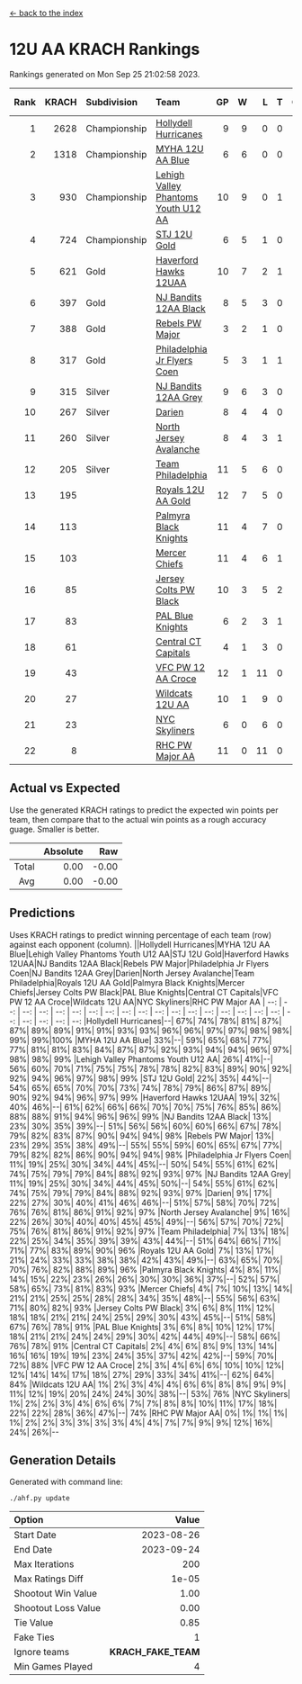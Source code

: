 [<- back to the index](readme.md)
# 12U AA KRACH Rankings
Rankings generated on Mon Sep 25 21:02:58 2023.

Rank|KRACH|Subdivision|Team|GP|W|L|T|OTW|OTL|SoS|Exp Wins|Win Diff
---:|---:|:---|:---|---:|---:|---:|---:|---:|---:|---:|---:|---:
1|2628|Championship|[Hollydell Hurricanes](https://gamesheetstats.com/seasons/3659/teams/141133/schedule)|9|9|0|0|2|0|238|9.8|-0.0
2|1318|Championship|[MYHA 12U AA Blue](https://gamesheetstats.com/seasons/3659/teams/141123/schedule)|6|6|0|0|1|0|169|6.9|0.0
3|930|Championship|[Lehigh Valley Phantoms Youth U12 AA](https://gamesheetstats.com/seasons/3659/teams/141129/schedule)|10|9|0|1|0|0|152|10.7|0.0
4|724|Championship|[STJ 12U Gold](https://gamesheetstats.com/seasons/3659/teams/141122/schedule)|6|5|1|0|1|0|277|5.9|0.0
5|621|Gold|[Haverford Hawks 12UAA](https://gamesheetstats.com/seasons/3659/teams/141127/schedule)|10|7|2|1|0|2|476|8.7|-0.0
6|397|Gold|[NJ Bandits 12AA Black](https://gamesheetstats.com/seasons/3659/teams/141126/schedule)|8|5|3|0|0|1|623|5.9|0.0
7|388|Gold|[Rebels PW Major](https://gamesheetstats.com/seasons/3659/teams/141138/schedule)|3|2|1|0|0|0|263|2.9|0.0
8|317|Gold|[Philadelphia Jr Flyers Coen](https://gamesheetstats.com/seasons/3659/teams/141143/schedule)|5|3|1|1|0|0|205|4.7|0.0
9|315|Silver|[NJ Bandits 12AA Grey](https://gamesheetstats.com/seasons/3659/teams/141134/schedule)|9|6|3|0|1|0|458|6.9|0.0
10|267|Silver|[Darien](https://gamesheetstats.com/seasons/3659/teams/141125/schedule)|8|4|4|0|1|1|410|4.9|0.0
11|260|Silver|[North Jersey Avalanche](https://gamesheetstats.com/seasons/3659/teams/141137/schedule)|8|4|3|1|0|2|499|5.7|0.0
12|205|Silver|[Team Philadelphia](https://gamesheetstats.com/seasons/3659/teams/141128/schedule)|11|5|6|0|1|0|542|5.9|0.0
13|195||[Royals 12U AA Gold](https://gamesheetstats.com/seasons/3659/teams/141142/schedule)|12|7|5|0|0|0|375|7.9|0.0
14|113||[Palmyra Black Knights](https://gamesheetstats.com/seasons/3659/teams/141130/schedule)|11|4|7|0|1|0|631|4.9|0.0
15|103||[Mercer Chiefs](https://gamesheetstats.com/seasons/3659/teams/141135/schedule)|11|4|6|1|0|0|235|5.7|0.0
16|85||[Jersey Colts PW Black](https://gamesheetstats.com/seasons/3659/teams/141141/schedule)|10|3|5|2|0|0|252|5.6|0.0
17|83||[PAL Blue Knights](https://gamesheetstats.com/seasons/3659/teams/141139/schedule)|6|2|3|1|0|0|140|3.7|0.0
18|61||[Central CT Capitals](https://gamesheetstats.com/seasons/3659/teams/141124/schedule)|4|1|3|0|0|1|390|1.9|0.0
19|43||[VFC PW 12 AA Croce](https://gamesheetstats.com/seasons/3659/teams/141131/schedule)|12|1|11|0|0|1|569|1.9|0.0
20|27||[Wildcats 12U AA](https://gamesheetstats.com/seasons/3659/teams/141136/schedule)|10|1|9|0|0|0|569|1.9|0.0
21|23||[NYC Skyliners](https://gamesheetstats.com/seasons/3659/teams/141144/schedule)|6|0|6|0|0|0|348|0.9|0.0
22|8||[RHC PW Major AA](https://gamesheetstats.com/seasons/3659/teams/141132/schedule)|11|0|11|0|0|0|234|0.9|0.0

## Actual vs Expected
Use the generated KRACH ratings to predict the expected win points per team, then compare that to the actual win points as a rough accuracy guage. Smaller is better.

||Absolute|Raw
|---:|---:|---:
|Total|0.00|-0.00
|Avg|0.00|-0.00

## Predictions
Uses KRACH ratings to predict winning percentage of each team (row) against each opponent (column).
||Hollydell Hurricanes|MYHA 12U AA Blue|Lehigh Valley Phantoms Youth U12 AA|STJ 12U Gold|Haverford Hawks 12UAA|NJ Bandits 12AA Black|Rebels PW Major|Philadelphia Jr Flyers Coen|NJ Bandits 12AA Grey|Darien|North Jersey Avalanche|Team Philadelphia|Royals 12U AA Gold|Palmyra Black Knights|Mercer Chiefs|Jersey Colts PW Black|PAL Blue Knights|Central CT Capitals|VFC PW 12 AA Croce|Wildcats 12U AA|NYC Skyliners|RHC PW Major AA
| --: | --: | --: | --: | --: | --: | --: | --: | --: | --: | --: | --: | --: | --: | --: | --: | --: | --: | --: | --: | --: | --: | --: 
|Hollydell Hurricanes|--| 67%| 74%| 78%| 81%| 87%| 87%| 89%| 89%| 91%| 91%| 93%| 93%| 96%| 96%| 97%| 97%| 98%| 98%| 99%| 99%|100%
|MYHA 12U AA Blue| 33%|--| 59%| 65%| 68%| 77%| 77%| 81%| 81%| 83%| 84%| 87%| 87%| 92%| 93%| 94%| 94%| 96%| 97%| 98%| 98%| 99%
|Lehigh Valley Phantoms Youth U12 AA| 26%| 41%|--| 56%| 60%| 70%| 71%| 75%| 75%| 78%| 78%| 82%| 83%| 89%| 90%| 92%| 92%| 94%| 96%| 97%| 98%| 99%
|STJ 12U Gold| 22%| 35%| 44%|--| 54%| 65%| 65%| 70%| 70%| 73%| 74%| 78%| 79%| 86%| 87%| 89%| 90%| 92%| 94%| 96%| 97%| 99%
|Haverford Hawks 12UAA| 19%| 32%| 40%| 46%|--| 61%| 62%| 66%| 66%| 70%| 70%| 75%| 76%| 85%| 86%| 88%| 88%| 91%| 94%| 96%| 96%| 99%
|NJ Bandits 12AA Black| 13%| 23%| 30%| 35%| 39%|--| 51%| 56%| 56%| 60%| 60%| 66%| 67%| 78%| 79%| 82%| 83%| 87%| 90%| 94%| 94%| 98%
|Rebels PW Major| 13%| 23%| 29%| 35%| 38%| 49%|--| 55%| 55%| 59%| 60%| 65%| 67%| 77%| 79%| 82%| 82%| 86%| 90%| 94%| 94%| 98%
|Philadelphia Jr Flyers Coen| 11%| 19%| 25%| 30%| 34%| 44%| 45%|--| 50%| 54%| 55%| 61%| 62%| 74%| 75%| 79%| 79%| 84%| 88%| 92%| 93%| 97%
|NJ Bandits 12AA Grey| 11%| 19%| 25%| 30%| 34%| 44%| 45%| 50%|--| 54%| 55%| 61%| 62%| 74%| 75%| 79%| 79%| 84%| 88%| 92%| 93%| 97%
|Darien|  9%| 17%| 22%| 27%| 30%| 40%| 41%| 46%| 46%|--| 51%| 57%| 58%| 70%| 72%| 76%| 76%| 81%| 86%| 91%| 92%| 97%
|North Jersey Avalanche|  9%| 16%| 22%| 26%| 30%| 40%| 40%| 45%| 45%| 49%|--| 56%| 57%| 70%| 72%| 75%| 76%| 81%| 86%| 91%| 92%| 97%
|Team Philadelphia|  7%| 13%| 18%| 22%| 25%| 34%| 35%| 39%| 39%| 43%| 44%|--| 51%| 64%| 66%| 71%| 71%| 77%| 83%| 89%| 90%| 96%
|Royals 12U AA Gold|  7%| 13%| 17%| 21%| 24%| 33%| 33%| 38%| 38%| 42%| 43%| 49%|--| 63%| 65%| 70%| 70%| 76%| 82%| 88%| 89%| 96%
|Palmyra Black Knights|  4%|  8%| 11%| 14%| 15%| 22%| 23%| 26%| 26%| 30%| 30%| 36%| 37%|--| 52%| 57%| 58%| 65%| 73%| 81%| 83%| 93%
|Mercer Chiefs|  4%|  7%| 10%| 13%| 14%| 21%| 21%| 25%| 25%| 28%| 28%| 34%| 35%| 48%|--| 55%| 56%| 63%| 71%| 80%| 82%| 93%
|Jersey Colts PW Black|  3%|  6%|  8%| 11%| 12%| 18%| 18%| 21%| 21%| 24%| 25%| 29%| 30%| 43%| 45%|--| 51%| 58%| 67%| 76%| 78%| 91%
|PAL Blue Knights|  3%|  6%|  8%| 10%| 12%| 17%| 18%| 21%| 21%| 24%| 24%| 29%| 30%| 42%| 44%| 49%|--| 58%| 66%| 76%| 78%| 91%
|Central CT Capitals|  2%|  4%|  6%|  8%|  9%| 13%| 14%| 16%| 16%| 19%| 19%| 23%| 24%| 35%| 37%| 42%| 42%|--| 59%| 70%| 72%| 88%
|VFC PW 12 AA Croce|  2%|  3%|  4%|  6%|  6%| 10%| 10%| 12%| 12%| 14%| 14%| 17%| 18%| 27%| 29%| 33%| 34%| 41%|--| 62%| 64%| 84%
|Wildcats 12U AA|  1%|  2%|  3%|  4%|  4%|  6%|  6%|  8%|  8%|  9%|  9%| 11%| 12%| 19%| 20%| 24%| 24%| 30%| 38%|--| 53%| 76%
|NYC Skyliners|  1%|  2%|  2%|  3%|  4%|  6%|  6%|  7%|  7%|  8%|  8%| 10%| 11%| 17%| 18%| 22%| 22%| 28%| 36%| 47%|--| 74%
|RHC PW Major AA|  0%|  1%|  1%|  1%|  1%|  2%|  2%|  3%|  3%|  3%|  3%|  4%|  4%|  7%|  7%|  9%|  9%| 12%| 16%| 24%| 26%|--

## Generation Details

Generated with command line:
```
./ahf.py update
```

| Option | Value |
| :----- | ----: |
| Start Date | 2023-08-26 |
| End Date | 2023-09-24 |
| Max Iterations | 200 |
| Max Ratings Diff | 1e-05 |
| Shootout Win Value | 1.00 |
| Shootout Loss Value | 0.00 |
| Tie Value | 0.85 |
| Fake Ties | 1 |
| Ignore teams | __KRACH_FAKE_TEAM__ |
| Min Games Played | 4 |

